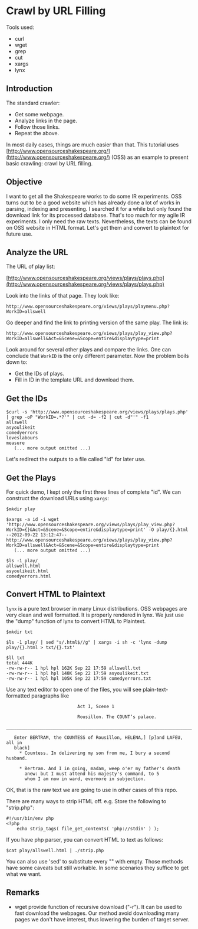 # Crawl by URL Filling

Tools used:

   * curl
   * wget
   * grep
   * cut 
   * xargs 
   * lynx

## Introduction 

The standard crawler:

   * Get some webpage. 
   * Analyze links in the page. 
   * Follow those links. 
   * Repeat the above. 

In most daily cases, things are much easier than that. 
This tutorial uses 
[http://www.opensourceshakespeare.org/](http://www.opensourceshakespeare.org/)
 (OSS)
as an example to present basic crawling:
crawl by URL filling. 

## Objective 

I want to get all the Shakespeare works to do some IR experiments.
OSS turns out to be a good website which has already done a lot 
of works in parsing, indexing and presenting. 
I searched it for a while but only found the download link for its processed database. 
That's too much for my agile IR experiments. 
I only need the raw texts. 
Nevertheless, the texts can be found on OSS website in HTML format. 
Let's get them and convert to plaintext for future use. 

## Analyze the URL

The URL of play list:

[http://www.opensourceshakespeare.org/views/plays/plays.php](http://www.opensourceshakespeare.org/views/plays/plays.php)

Look into the links of that page. 
They look like:

```
http://www.opensourceshakespeare.org/views/plays/playmenu.php?WorkID=allswell
```

Go deeper and find the link to printing version of the same play. 
The link is:

```
http://www.opensourceshakespeare.org/views/plays/play_view.php?WorkID=allswell&Act=&Scene=&Scope=entire&displaytype=print
```

Look around for several other plays and compare the links. 
One can conclude that `WorkID` is the only different parameter. 
Now the problem boils down to:

   * Get the IDs of plays. 
   * Fill in ID in the template URL and download them. 

## Get the IDs 

```
$curl -s 'http://www.opensourceshakespeare.org/views/plays/plays.php' | grep -oP "WorkID=.*?'" | cut -d= -f2 | cut -d"'" -f1
allswell
asyoulikeit
comedyerrors
loveslabours
measure
   (... more output omitted ...)
```

Let's redirect the outputs to a file called "id" for later use. 

## Get the Plays

For quick demo, I kept only the first three lines of complete "id". 
We can construct the download URLs using `xargs`:

```
$mkdir play

$xargs -a id -i wget 'http://www.opensourceshakespeare.org/views/plays/play_view.php?WorkID={}&Act=&Scene=&Scope=entire&displaytype=print' -O play/{}.html
--2012-09-22 13:12:47--  http://www.opensourceshakespeare.org/views/plays/play_view.php?WorkID=allswell&Act=&Scene=&Scope=entire&displaytype=print
   (... more output omitted ...)

$ls -1 play/
allswell.html
asyoulikeit.html
comedyerrors.html
```

## Convert HTML to Plaintext

`lynx` is a pure text browser in many Linux distributions. 
OSS webpages are very clean and well formatted. 
It is properly rendered in lynx. 
We just use the "dump" function of lynx to 
convert HTML to Plaintext. 

```
$mkdir txt

$ls -1 play/ | sed "s/.html$//g" | xargs -i sh -c 'lynx -dump play/{}.html > txt/{}.txt'

$ll txt
total 444K
-rw-rw-r-- 1 hpl hpl 162K Sep 22 17:59 allswell.txt
-rw-rw-r-- 1 hpl hpl 148K Sep 22 17:59 asyoulikeit.txt
-rw-rw-r-- 1 hpl hpl 105K Sep 22 17:59 comedyerrors.txt
```

Use any text editor to open one of the files, 
you will see plain-text-formatted paragraphs like

```
                           Act I, Scene 1

                           Rousillon. The COUNT’s palace.
   _______________________________________________________________________

   Enter BERTRAM, the COUNTESS of Rousillon, HELENA,] [p]and LAFEU, all in
   black]
     * Countess. In delivering my son from me, I bury a second husband.

     * Bertram. And I in going, madam, weep o'er my father's death
       anew: but I must attend his majesty's command, to 5
       whom I am now in ward, evermore in subjection.
```

OK, that is the raw text we are going to use in other cases of this repo. 

There are many ways to strip HTML off. 
e.g. 
Store the following to "strip.php":

```
#!/usr/bin/env php
<?php
	echo strip_tags( file_get_contents( 'php://stdin' ) );
```

If you have php parser, you can convert HTML to text as follows:

```
$cat play/allswell.html | ./strip.php 
```

You can also use 'sed' to substitute every "<xxx>" with empty. 
Those methods have some caveats but still workable. 
In some scenarios they suffice to get what we want. 

## Remarks

   * wget provide function of recursive download ("-r"). 
   It can be used to fast download the webpages. 
   Our method avoid downloading many pages we don't have interest, 
   thus lowering the burden of target server. 
